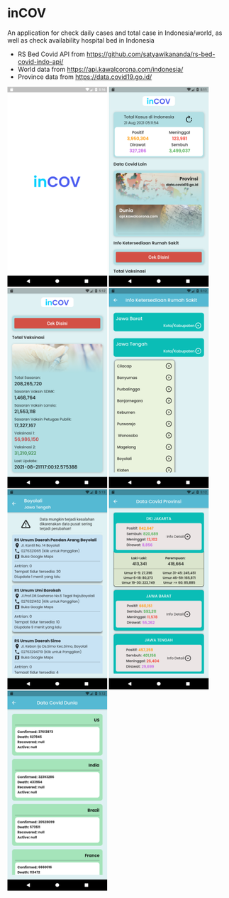 # inCOV
 An application for check daily cases and total case in Indonesia/world, as well as check availability hospital bed in Indonesia
 
- RS Bed Covid API from https://github.com/satyawikananda/rs-bed-covid-indo-api/
- World data from https://api.kawalcorona.com/indonesia/
- Province data from https://data.covid19.go.id/
 
<img src="https://github.com/maulana2468/inCOV/blob/main/assets/screenshot/7.png" width="225">
<img src="https://github.com/maulana2468/inCOV/blob/main/assets/screenshot/1.png" width="225">
<img src="https://github.com/maulana2468/inCOV/blob/main/assets/screenshot/2.png" width="225">
<img src="https://github.com/maulana2468/inCOV/blob/main/assets/screenshot/5.png" width="225">
<img src="https://github.com/maulana2468/inCOV/blob/main/assets/screenshot/6.png" width="225">
<img src="https://github.com/maulana2468/inCOV/blob/main/assets/screenshot/3.png" width="225">
<img src="https://github.com/maulana2468/inCOV/blob/main/assets/screenshot/4.png" width="225">



